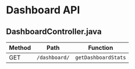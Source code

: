 # Dashboard API

## DashboardController.java

| Method | Path | Function |
|--------|------|----------|
| GET | `/dashboard/` | `getDashboardStats` |